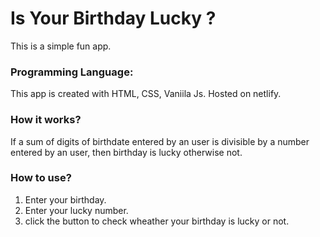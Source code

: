 # Is Your Birthday Lucky ?
 This is a simple fun app.
 
 ### Programming Language:
 This app is created with HTML, CSS, Vaniila Js. Hosted on netlify.
 
 ### How it works?
 If a sum of digits of birthdate entered by an user is divisible by a number entered by an user, then birthday is lucky otherwise not.
 
 ### How to use?
 1. Enter your birthday.
 1. Enter your lucky number.
 1. click the button to check wheather your birthday is lucky or not.
 
